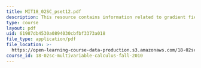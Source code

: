 ```yaml
---
title: MIT18_02SC_pset12.pdf
description: This resource contains information related to gradient fields in 3D.
type: course
layout: pdf
uid: 61987db4530a0894030cbfbf3373a018
file_type: application/pdf
file_location: >-
  https://open-learning-course-data-production.s3.amazonaws.com/18-02sc-multivariable-calculus-fall-2010/61987db4530a0894030cbfbf3373a018_MIT18_02SC_pset12.pdf
course_id: 18-02sc-multivariable-calculus-fall-2010
---
```

